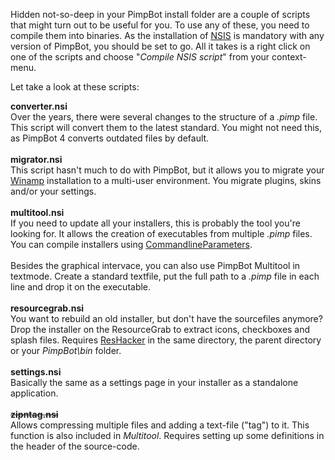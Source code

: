 Hidden not-so-deep in your PimpBot install folder are a couple of scripts that might turn out to be useful for you. To use any of these, you need to compile them into binaries. As the installation of [NSIS](NSIS.md) is mandatory with any version of PimpBot, you should be set to go. All it takes is a right click on one of the scripts and choose "_Compile NSIS script_" from your context-menu.

Let take a look at these scripts:

**converter.nsi**<br>
Over the years, there were several changes to the structure of a <i>.pimp</i> file. This script will convert them to the latest standard. You might not need this, as PimpBot 4 converts outdated files by default.<br>
<br>
<b>migrator.nsi</b><br>
This script hasn't much to do with PimpBot, but it allows you to migrate your <a href='Winamp.md'>Winamp</a> installation to a multi-user environment. You migrate plugins, skins and/or your settings.<br>
<br>
<b>multitool.nsi</b><br>
If you need to update all your installers, this is probably the tool you're looking for. It allows the creation of executables from multiple <i>.pimp</i> files. You can compile installers using <a href='CommandlineParameters.md'>CommandlineParameters</a>.<br>
<br>
Besides the graphical intervace, you can also use PimpBot Multitool in textmode. Create a standard textfile, put the full path to a <i>.pimp</i> file in each line and drop it on the executable.<br>
<br>
<b>resourcegrab.nsi</b><br>
You want to rebuild an old installer, but don't have the sourcefiles anymore? Drop the installer on the ResourceGrab to extract icons, checkboxes and splash files. Requires <a href='http://www.angusj.com/resourcehacker/'>ResHacker</a> in the same directory, the parent directory or your <i>PimpBot\bin</i> folder.<br>
<br>
<b>settings.nsi</b><br>
Basically the same as a settings page in your installer as a standalone application.<br>
<br>
<del><b>zipntag.nsi</b></del><br>
Allows compressing multiple files and adding a text-file ("tag") to it. This function is also included in <i>Multitool</i>. Requires setting up some definitions in the header of the source-code.